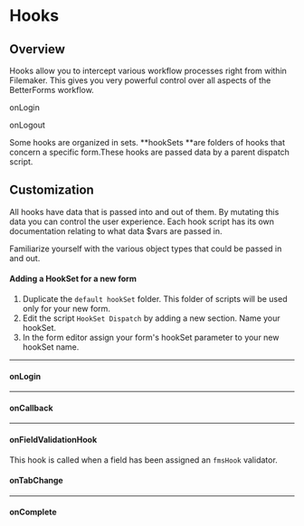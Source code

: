 # Hooks

## Overview

Hooks allow you to intercept various workflow processes right from within Filemaker. This gives you very powerful control over all aspects of the BetterForms workflow.

onLogin

onLogout

Some hooks are organized in sets. **hookSets **are folders of hooks that concern a specific form.These hooks are passed data by a parent dispatch script.

## Customization

All hooks have data that is passed into and out of them. By mutating this data you can control the user experience.  Each hook script has its own documentation relating to what data $vars are passed in.

Familiarize yourself with the various object types that could be passed in and out.

#### Adding a HookSet for a new form

1. Duplicate the `default hookSet` folder. This folder of scripts will be used only for your new form.
2. Edit the script `HookSet Dispatch` by adding a new section. Name your hookSet. 
3. In the form editor assign your form's hookSet parameter to your new hookSet name.

---

#### onLogin

---

#### onCallback

---

#### onFieldValidationHook

This hook is called when a field has been assigned an `fmsHook` validator.

#### 

#### 

#### 

#### 

#### 

#### onTabChange

---

#### onComplete



